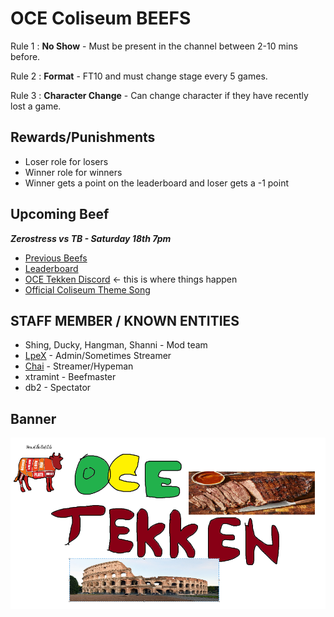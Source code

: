 # OCE Coliseum BEEFS

Rule 1 : **No Show** - Must be present in the channel between 2-10 mins before. 

Rule 2 : **Format** - FT10 and must change stage every 5 games.

Rule 3 : **Character Change** - Can change character if they have recently lost a game.

## Rewards/Punishments

- Loser role for losers
- Winner role for winners
- Winner gets a point on the leaderboard and loser gets a -1 point

## Upcoming Beef

_**Zerostress vs TB - Saturday 18th 7pm**_

- [Previous Beefs](HISTORY.md) 
- [Leaderboard](https://challonge.com/OCEDiscordBEEF)
- [OCE Tekken Discord](https://discord.gg/HHs95kTMSn) <- this is where things happen
- [Official Coliseum Theme Song](https://www.youtube.com/watch?v=pDg6rCHgoHQ)

## STAFF MEMBER / KNOWN ENTITIES ##

- Shing, Ducky, Hangman, Shanni - Mod team
- [LpeX](https://www.twitch.tv/mrlpex) - Admin/Sometimes Streamer
- [Chai](https://www.twitch.tv/chai) - Streamer/Hypeman
- xtramint - Beefmaster
- db2 - Spectator

## Banner ##
![the banner](scrote.png)
